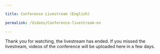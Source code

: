 ```yaml
---

title: Conference Livestream (English)

permalink: /Videos/Conference-livestream-en

---
```

Thank you for watching, the livestream has ended. If you missed the livestream, videos of the conference will be uploaded here in a few days.
